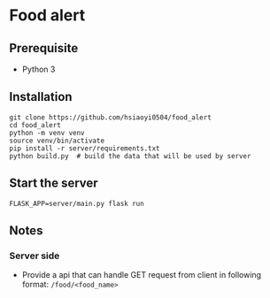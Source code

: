 # Food alert

## Prerequisite

- Python 3

## Installation

```shell
git clone https://github.com/hsiaoyi0504/food_alert
cd food_alert
python -m venv venv
source venv/bin/activate
pip install -r server/requirements.txt
python build.py  # build the data that will be used by server
```

## Start the server

`FLASK_APP=server/main.py flask run`

## Notes

### Server side

- Provide a api that can handle GET request from client in following format:
  `/food/<food_name>`